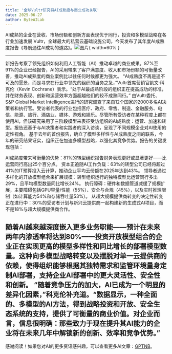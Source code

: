 ```yaml
---
title: '全球Vultr研究将AI成熟度与商业成功关联'
date: 2025-06-27
author: ByteAILab
---
```


AI成熟的企业在营收、市场份额和创新方面表现优于同行，投资和多模型战略在各行业加速发展
Vultr，全球最大的私营云基础设施公司，今天发布了其年度AI成熟度报告《导航通往AI成功的道路》。![图片](https://ai-techpark.com/wp-content/uploads/New-Global.jpg){ width=60% }

---
新报告考察了领先组织如何利用人工智能（AI）推动卓越的商业成果。87%至91%的企业已经报告，AI的采用带来了客户满意度、收入和市场份额的可衡量改善，推动AI成熟度的商业案例比以往任何时候都更为强大。
“AI成熟度不再是遥不可及的愿景，而是寻求在行业中领先的组织的当务之急，”Vultr首席营销官凯文·科克伦（Kevin Cochrane）表示。“处于AI最成熟阶段的组织正在提高成功的标准，并在财务表现、创新和运营效率方面超越他们的较不成熟同行。”
由Vultr委托、S&P Global Market Intelligence进行的研究调查了来自12个国家的2000多名AI决策者和执行官。受访者代表的行业包括医疗、政府、零售、制造、金融服务、电信、能源、旅行、酒店业、媒体、游戏和娱乐。尽管所有受访者在某种程度上都在使用AI，但该研究采用了三阶段模型来表征受访组织的AI成熟度：运营、加速和转型。报告还基于与AI决策者和实践者的深入访谈，呈现了不同规模企业对AI使用的定性视角。
基于去年的首份报告，确立了模型多样性与AI成熟度之间的联系，今年的研究结果证实，组织正在加速多模型战略，以强化其竞争优势。报告的关键发现包括：

AI成熟度带来可衡量的优势：81%的转型组织报告财务表现更好或显著更好——比运营同行高出25个百分点。
资本正追随AI工作负载：63%的转型公司已经将超过41%的IT预算投入云计算，推动企业平均云份额在2025年达到43%。
领导者通过多样化的开放模型组合来扩展规模：转型组织运行的独特模型比运营同行多出29%，且平均模型数量同比增长24%。
执行障碍：硬件和数据管道减缓了规模扩展，主要障碍包括GPU容量/性能（55%）、安全与合规（45%），以及实时推理限制（如计算能力54%和存储吞吐量53%）。
从超大规模提供商转变的决定性转变正在进行中：30%的受访者计划与新兴云提供商一起构建新的生成式AI项目，而不是18%与超大规模提供商合作。

随着AI越来越深度嵌入更多业务职能——预计在未来两年内渗透率将达到80%——投资开放模型组合的企业正在实现更高的模型多样性和同比增长的部署模型数量。这种向多模型战略转变以及摆脱对单一云提供商的依赖，使得组织能够根据其独特需求和监管环境量身定制AI部署，支持企业AI部署中的更大灵活性、安全性和创新。
“随着竞争压力的加大，AI已成为一个明显的差异化因素，”科克伦补充道。“数据显示，一种全面的、多模型的AI方法，得到战略投资和开放、安全生态系统的支持，提供了可衡量的商业价值。对企业而言，信息很明确：那些致力于现在提升其AI能力的企业将在未来几年中解锁新的创新、效率和竞争优势。”
---
感谢阅读！如果您对AI的更多资讯感兴趣，可以查看更多AI文章：[GPTNB](https://gptnb.com)。